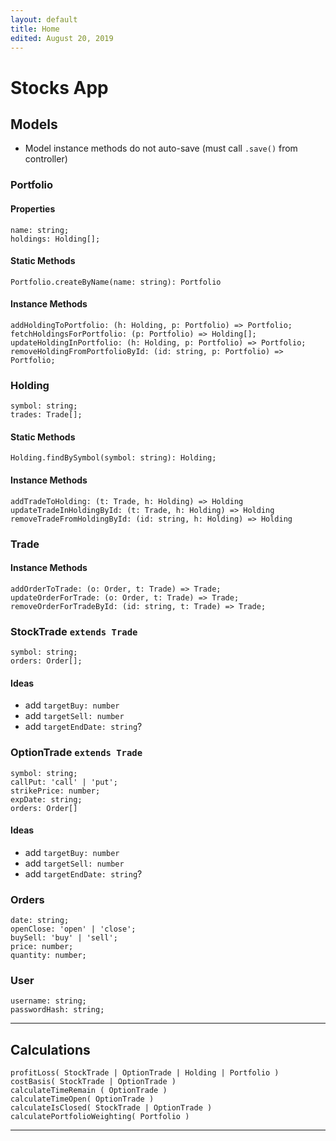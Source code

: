 ```yaml
---
layout: default
title: Home
edited: August 20, 2019
---
```


# Stocks App

## Models

- Model instance methods do not auto-save (must call `.save()` from controller)

### Portfolio

#### Properties

```
name: string;
holdings: Holding[];
```

#### Static Methods
```
Portfolio.createByName(name: string): Portfolio
```

#### Instance Methods
```
addHoldingToPortfolio: (h: Holding, p: Portfolio) => Portfolio;
fetchHoldingsForPortfolio: (p: Portfolio) => Holding[];
updateHoldingInPortfolio: (h: Holding, p: Portfolio) => Portfolio;
removeHoldingFromPortfolioById: (id: string, p: Portfolio) => Portfolio;
```

### Holding

```
symbol: string;
trades: Trade[];
```

#### Static Methods
```
Holding.findBySymbol(symbol: string): Holding;
```

#### Instance Methods
```
addTradeToHolding: (t: Trade, h: Holding) => Holding
updateTradeInHoldingById: (t: Trade, h: Holding) => Holding
removeTradeFromHoldingById: (id: string, h: Holding) => Holding
```

### Trade

#### Instance Methods
```
addOrderToTrade: (o: Order, t: Trade) => Trade;
updateOrderForTrade: (o: Order, t: Trade) => Trade;
removeOrderForTradeById: (id: string, t: Trade) => Trade;
```


### StockTrade `extends Trade`

```
symbol: string;
orders: Order[];
```

#### Ideas

- add `targetBuy: number`
- add `targetSell: number`
- add `targetEndDate: string`?

### OptionTrade `extends Trade`

```
symbol: string;
callPut: 'call' | 'put';
strikePrice: number;
expDate: string;
orders: Order[]
```

#### Ideas

- add `targetBuy: number`
- add `targetSell: number`
- add `targetEndDate: string`?

### Orders

```
date: string;
openClose: 'open' | 'close';
buySell: 'buy' | 'sell';
price: number;
quantity: number;
```

### User

```
username: string;
passwordHash: string;
```

---

## Calculations

```
profitLoss( StockTrade | OptionTrade | Holding | Portfolio )
costBasis( StockTrade | OptionTrade )
calculateTimeRemain ( OptionTrade )
calculateTimeOpen( OptionTrade )
calculateIsClosed( StockTrade | OptionTrade )
calculatePortfolioWeighting( Portfolio )
```

---